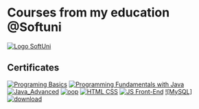 # Courses from my education @Softuni<br>
[![Logo SoftUni](https://user-images.githubusercontent.com/113022603/188855109-f3fd8228-d74a-4b20-8a22-c5758a5177f7.png)](https://softuni.bg/trainings/courses)

## Certificates
[![Programing Basics](https://user-images.githubusercontent.com/113022603/188857264-eccc12ad-6b77-401a-8b09-1bec19f82ba4.png)](https://softuni.bg/certificates/details/140148/1dc3f6b5)
[![Programming Fundamentals with Java](https://user-images.githubusercontent.com/113022603/206158668-3856f272-f88e-410f-b160-4f03da93c8bc.jpg)](https://softuni.bg/certificates/details/148534/1546be9d)
[![Java_Advanced](https://user-images.githubusercontent.com/113022603/220576334-eac3da50-c5d7-4bb5-aab4-1c7276356888.jpg)](https://softuni.bg/certificates/details/161711/42d7b959)
[![oop](https://user-images.githubusercontent.com/113022603/231089653-97f17b4b-5ae5-4e2f-b801-b77cd4ea3159.jpg)](https://softuni.bg/certificates/details/168983/dfc217f7)
[![HTML CSS](https://user-images.githubusercontent.com/113022603/225333325-4a6ff10c-c3af-448a-bbc6-d38edaffee27.jpg)](https://softuni.bg/certificates/details/162880/a35436ca)
[![JS Front-End](https://user-images.githubusercontent.com/113022603/230883365-65cb0e67-4680-429a-847f-a4ce07eccaa5.png)](https://softuni.bg/certificates/details/168321/28a3310d)
[![MySQL]](https://softuni.bg/certificates/details/172101/0c7490b5)
[![download](https://github.com/magdalenavelikova/SoftUni-Software-Engineering/assets/113022603/b38d1409-4a26-433b-bf7a-2fd69045c5ab)](https://softuni.bg/certificates/details/172101/0c7490b5)
